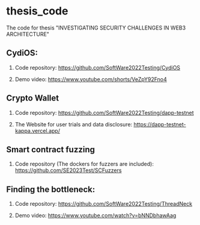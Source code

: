 # thesis_code
The code for thesis "INVESTIGATING SECURITY CHALLENGES IN WEB3 ARCHITECTURE"


## CydiOS:
1. Code repository:
https://github.com/SoftWare2022Testing/CydiOS


2. Demo video:
https://www.youtube.com/shorts/VeZpY92Fno4


## Crypto Wallet

1. Code repository:
https://github.com/SoftWare2022Testing/dapp-testnet

2. The Website for user trials and data disclosure:
https://dapp-testnet-kappa.vercel.app/

## Smart contract fuzzing 
1. Code repository (The dockers for fuzzers are included):
https://github.com/SE2023Test/SCFuzzers


## Finding the bottleneck:
1. Code repository:
https://github.com/SoftWare2022Testing/ThreadNeck

2. Demo video:
https://www.youtube.com/watch?v=bNNDbhawAag
